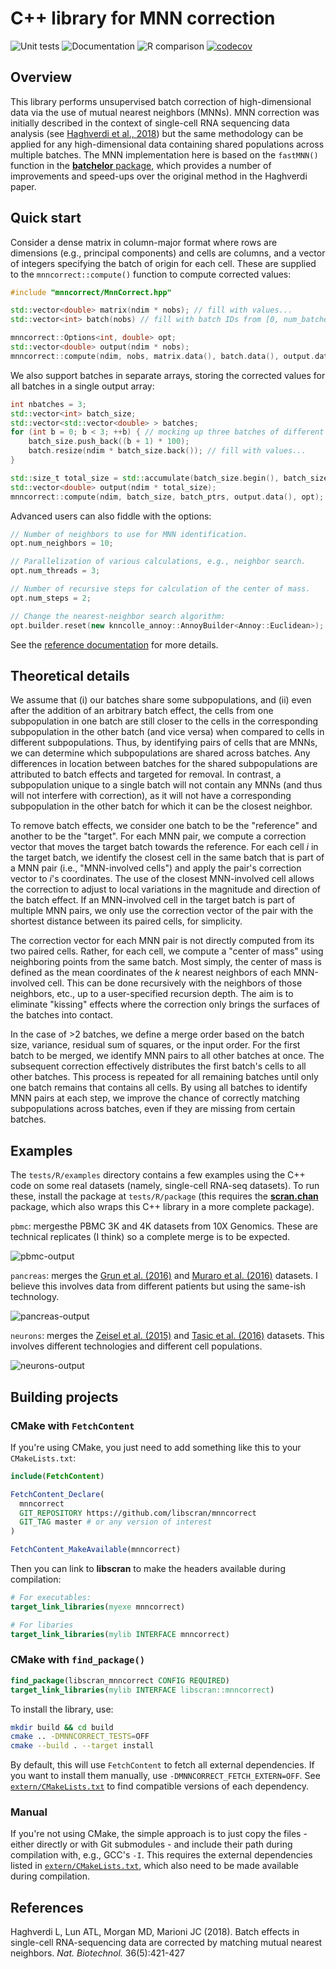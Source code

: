 # C++ library for MNN correction

![Unit tests](https://github.com/libscran/mnncorrect/actions/workflows/run-tests.yaml/badge.svg)
![Documentation](https://github.com/libscran/mnncorrect/actions/workflows/doxygenate.yaml/badge.svg)
![R comparison](https://github.com/libscran/mnncorrect/actions/workflows/compare-R.yaml/badge.svg)
[![codecov](https://codecov.io/gh/libscran/mnncorrect/branch/master/graph/badge.svg?token=J3dxS3MtT1)](https://codecov.io/gh/libscran/mnncorrect)

## Overview

This library performs unsupervised batch correction of high-dimensional data via the use of mutual nearest neighbors (MNNs).
MNN correction was initially described in the context of single-cell RNA sequencing data analysis (see [Haghverdi et al., 2018](https://doi.org/10.1038/nbt.4091))
but the same methodology can be applied for any high-dimensional data containing shared populations across multiple batches.
The MNN implementation here is based on the `fastMNN()` function in the [**batchelor** package](https://bioconductor.org/packages/batchelor),
which provides a number of improvements and speed-ups over the original method in the Haghverdi paper.

## Quick start

Consider a dense matrix in column-major format where rows are dimensions (e.g., principal components) and cells are columns,
and a vector of integers specifying the batch of origin for each cell.
These are supplied to the `mnncorrect::compute()` function to compute corrected values:

```cpp
#include "mnncorrect/MnnCorrect.hpp"

std::vector<double> matrix(ndim * nobs); // fill with values...
std::vector<int> batch(nobs) // fill with batch IDs from [0, num_batches)

mnncorrect::Options<int, double> opt;
std::vector<double> output(ndim * nobs);
mnncorrect::compute(ndim, nobs, matrix.data(), batch.data(), output.data(), opt);
```

We also support batches in separate arrays, storing the corrected values for all batches in a single output array:

```cpp
int nbatches = 3;
std::vector<int> batch_size;
std::vector<std::vector<double> > batches;
for (int b = 0; b < 3; ++b) { // mocking up three batches of different size.
    batch_size.push_back((b + 1) * 100);
    batch.resize(ndim * batch_size.back()); // fill with values...
}

std::size_t total_size = std::accumulate(batch_size.begin(), batch_size.end(), 0);
std::vector<double> output(ndim * total_size);
mnncorrect::compute(ndim, batch_size, batch_ptrs, output.data(), opt);
```

Advanced users can also fiddle with the options: 

```cpp
// Number of neighbors to use for MNN identification.
opt.num_neighbors = 10;

// Parallelization of various calculations, e.g., neighbor search.
opt.num_threads = 3;

// Number of recursive steps for calculation of the center of mass.
opt.num_steps = 2;

// Change the nearest-neighbor search algorithm:
opt.builder.reset(new knncolle_annoy::AnnoyBuilder<Annoy::Euclidean>);
```

See the [reference documentation](https://libscran.github.io/mnncorrect) for more details.

## Theoretical details 

We assume that (i) our batches share some subpopulations, and (ii) even after the addition of an arbitrary batch effect,
the cells from one subpopulation in one batch are still closer to the cells in the corresponding subpopulation in the other batch (and vice versa) when compared to cells in different subpopulations.
Thus, by identifying pairs of cells that are MNNs, we can determine which subpopulations are shared across batches. 
Any differences in location between batches for the shared subpopulations are attributed to batch effects and targeted for removal.
In contrast, a subpopulation unique to a single batch will not contain any MNNs (and thus will not interfere with correction), 
as it will not have a corresponding subpopulation in the other batch for which it can be the closest neighbor.

To remove batch effects, we consider one batch to be the "reference" and another to be the "target".
For each MNN pair, we compute a correction vector that moves the target batch towards the reference.
For each cell $i$ in the target batch, we identify the closest cell in the same batch that is part of a MNN pair (i.e., "MNN-involved cells") and apply the pair's correction vector to $i$'s coordinates.
The use of the closest MNN-involved cell allows the correction to adjust to local variations in the magnitude and direction of the batch effect.
If an MNN-involved cell in the target batch is part of multiple MNN pairs, we only use the correction vector of the pair with the shortest distance between its paired cells, for simplicity.

The correction vector for each MNN pair is not directly computed from its two paired cells.
Rather, for each cell, we compute a "center of mass" using neighboring points from the same batch.
Most simply, the center of mass is defined as the mean coordinates of the $k$ nearest neighbors of each MNN-involved cell.
This can be done recursively with the neighbors of those neighbors, etc., up to a user-specified recursion depth.
The aim is to eliminate "kissing" effects where the correction only brings the surfaces of the batches into contact.

In the case of >2 batches, we define a merge order based on the batch size, variance, residual sum of squares, or the input order.
For the first batch to be merged, we identify MNN pairs to all other batches at once.
The subsequent correction effectively distributes the first batch's cells to all other batches.
This process is repeated for all remaining batches until only one batch remains that contains all cells.
By using all batches to identify MNN pairs at each step, we improve the chance of correctly matching subpopulations across batches, even if they are missing from certain batches.

## Examples

The `tests/R/examples` directory contains a few examples using the C++ code on some real datasets (namely, single-cell RNA-seq datasets).
To run these, install the package at `tests/R/package` (this requires the [**scran.chan**](https://github.com/LTLA/scran.chan) package, which also wraps this C++ library in a more complete package).

`pbmc`: mergesthe PBMC 3K and 4K datasets from 10X Genomics.
These are technical replicates (I think) so a complete merge is to be expected.

![pbmc-output](https://raw.githubusercontent.com/libscran/mnncorrect/images/tests/R/examples/pbmc/output.png)

`pancreas`: merges the [Grun et al. (2016)](https://dx.doi.org/10.1016%2Fj.stem.2016.05.010) and [Muraro et al. (2016)](https://doi.org/10.1016/j.cels.2016.09.002) datasets.
I believe this involves data from different patients but using the same-ish technology.

![pancreas-output](https://raw.githubusercontent.com/libscran/mnncorrect/images/tests/R/examples/pancreas/output.png)

`neurons`: merges the [Zeisel et al. (2015)](https://doi.org/10.1126/science.aaa1934) and [Tasic et al. (2016)](https://doi.org/10.1038/nn.4216) datasets.
This involves different technologies and different cell populations.

![neurons-output](https://raw.githubusercontent.com/libscran/mnncorrect/images/tests/R/examples/neurons/output.png)

## Building projects

### CMake with `FetchContent`

If you're using CMake, you just need to add something like this to your `CMakeLists.txt`:

```cmake
include(FetchContent)

FetchContent_Declare(
  mnncorrect
  GIT_REPOSITORY https://github.com/libscran/mnncorrect
  GIT_TAG master # or any version of interest
)

FetchContent_MakeAvailable(mnncorrect)
```

Then you can link to **libscran** to make the headers available during compilation:

```cmake
# For executables:
target_link_libraries(myexe mnncorrect)

# For libaries
target_link_libraries(mylib INTERFACE mnncorrect)
```

### CMake with `find_package()`

```cmake
find_package(libscran_mnncorrect CONFIG REQUIRED)
target_link_libraries(mylib INTERFACE libscran::mnncorrect)
```

To install the library, use:

```sh
mkdir build && cd build
cmake .. -DMNNCORRECT_TESTS=OFF
cmake --build . --target install
```

By default, this will use `FetchContent` to fetch all external dependencies.
If you want to install them manually, use `-DMNNCORRECT_FETCH_EXTERN=OFF`.
See [`extern/CMakeLists.txt`](extern/CMakeLists.txt) to find compatible versions of each dependency.

### Manual

If you're not using CMake, the simple approach is to just copy the files - either directly or with Git submodules - and include their path during compilation with, e.g., GCC's `-I`.
This requires the external dependencies listed in [`extern/CMakeLists.txt`](extern/CMakeLists.txt), which also need to be made available during compilation.

## References

Haghverdi L, Lun ATL, Morgan MD, Marioni JC (2018).
Batch effects in single-cell RNA-sequencing data are corrected by matching mutual nearest neighbors.
_Nat. Biotechnol._ 36(5):421-427

